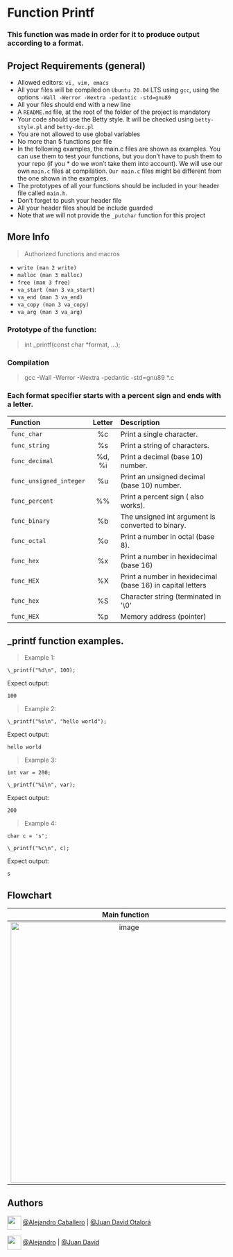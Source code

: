 # Function Printf
### This function was made in order for it to produce output according to a format.

## Project Requirements (general)
* Allowed editors: ```vi, vim, emacs```
* All your files will be compiled on ```Ubuntu 20.04``` LTS using ```gcc```, using the options ```-Wall -Werror -Wextra -pedantic -std=gnu89```
* All your files should end with a new line
* A ```README.md``` file, at the root of the folder of the project is mandatory
* Your code should use the Betty style. It will be checked using ```betty-style.pl``` and ```betty-doc.pl```
* You are not allowed to use global variables
* No more than 5 functions per file
* In the following examples, the main.c files are shown as examples. You can use them to test your functions, but you don’t have to push them to your repo (if you * do we won’t take them into account). We will use our own ```main.c``` files at compilation. ```Our main.c``` files might be different from the one shown in the examples.
* The prototypes of all your functions should be included in your header file called ```main.h```.
* Don’t forget to push your header file
* All your header files should be include guarded
* Note that we will not provide the ```_putchar``` function for this project

## More Info

> Authorized functions and macros
* ```write (man 2 write)```
* ```malloc (man 3 malloc)```
* ```free (man 3 free)```
* ```va_start (man 3 va_start)```
* ```va_end (man 3 va_end)```
* ```va_copy (man 3 va_copy)```
* ```va_arg (man 3 va_arg)```

### Prototype of the function:

> int _printf(const char *format, ...);

### Compilation
> gcc -Wall -Werror -Wextra -pedantic -std=gnu89 *.c


### Each format specifier starts with a percent sign and ends with a letter.
 
| Function  | Letter  | Description |
| :------ |:--------------:| :---------------------|
| `func_char` | %c | Print a single character. |
| `func_string`  | %s  | Print a string of characters. |
| `func_decimal` | %d, %i   | Print a decimal (base 10) number. |
| `func_unsigned_integer` |%u  | Print an unsigned decimal (base 10) number. |
| `func_percent` | %% | Print a percent sign ( also works). |
| `func_binary` | %b | The unsigned int argument is converted to binary. |
| `func_octal` | %o | Print a number in octal (base 8). |
| `func_hex` | %x  |  Print a number in hexidecimal (base 16) |
| `func_HEX` | %X   |  Print a number in hexidecimal (base 16) in capital letters |
| `func_hex` | %S  | Character string (terminated in '\0' |
| `func_HEX` | %p   | Memory address (pointer) |

## \_printf function examples.

> Example 1:

```\_printf("%d\n", 100);```
  
  Expect output:
  
```100```
> Example 2:

```\_printf("%s\n", "hello world");```
   
   Expect output:
   
```hello world```
  
> Example 3:
 
```int var = 200;```

```\_printf("%i\n", var);```
   
   Expect output:
   
```200```
   
> Example 4:
 
```char c = 's'; ```
 
```\_printf("%c\n", c);```
 
Expect output:

```s```

## Flowchart

| Main function | Get_functions | Format_functions |
| :------: |:--------------:| :------------: |
|<img width="530" height="600" alt="image" src="https://user-images.githubusercontent.com/106556798/180509948-089ca082-856e-47ad-b16c-4d9655580ce4.png">|<img width="390" height="600" alt="image" src="https://user-images.githubusercontent.com/106556798/180506736-4234b657-ff3f-4cec-a666-afe4f3dd980b.png">|<img width="350" height="600" alt="image" src="https://user-images.githubusercontent.com/106556798/180505066-244a2448-881f-43aa-b72f-b77552c054da.png">|

## Authors

<a href = 'https://www.github.com/Crisgrva'> <img width = '32px' align= 'center' src="https://raw.githubusercontent.com/rahulbanerjee26/githubAboutMeGenerator/main/icons/github.svg"/></a> [@Alejandro Caballero](https://github.com/Caballero018) | [@Juan David Otalorá](https://github.com/otalorajuand)

<a href = 'https://www.twitter.com/crisgrvc'> <img width = '32px' align= 'center' src="https://raw.githubusercontent.com/rahulbanerjee26/githubAboutMeGenerator/main/icons/twitter.svg"/></a> [@Alejandro](https://twitter.com/Alejand51178128) | [@Juan David](https://twitter.com/juandotalora)
